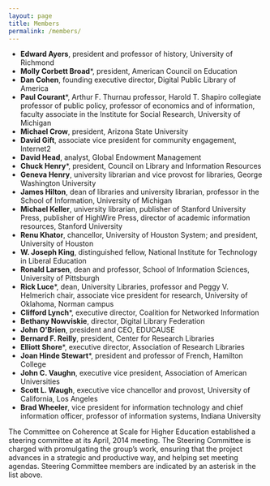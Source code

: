 ```yaml
---
layout: page
title: Members
permalink: /members/
---
```


* **Edward Ayers**, president and professor of history, University of Richmond
* **Molly Corbett Broad***, president, American Council on Education
* **Dan Cohen**, founding executive director, Digital Public Library of America
* **Paul Courant***, Arthur F. Thurnau professor, Harold T. Shapiro collegiate professor of public policy, professor of economics and of information, faculty associate in the Institute for Social Research, University of Michigan
* **Michael Crow**, president, Arizona State University
* **David Gift**, associate vice president for community engagement, Internet2
* **David Head**, analyst, Global Endowment Management
* **Chuck Henry***, president, Council on Library and Information Resources
* **Geneva Henry**, university librarian and vice provost for libraries, George Washington University
* **James Hilton**, dean of libraries and university librarian, professor in the School of Information, University of Michigan
* **Michael Keller**, university librarian, publisher of Stanford University Press, publisher of HighWire Press, director of academic information resources, Stanford University
* **Renu Khator**, chancellor, University of Houston System; and president, University of Houston
* **W. Joseph King**, distinguished fellow, National Institute for Technology in Liberal Education
* **Ronald Larsen**, dean and professor, School of Information Sciences, University of Pittsburgh
* **Rick Luce***, dean, University Libraries, professor and Peggy V. Helmerich chair, associate vice president for research, University of Oklahoma, Norman campus
* **Clifford Lynch***, executive director, Coalition for Networked Information
* **Bethany Nowviskie**, director, Digital Library Federation
* **John O'Brien**, president and CEO, EDUCAUSE
* **Bernard F. Reilly**, president, Center for Research Libraries
* **Elliott Shore***, executive director, Association of Research Libraries
* **Joan Hinde Stewart***, president and professor of French, Hamilton College
* **John C. Vaughn**, executive vice president, Association of American Universities
* **Scott L. Waugh**, executive vice chancellor and provost, University of California, Los Angeles
* **Brad Wheeler**, vice president for information technology and chief information officer, professor of information systems, Indiana University

The Committee on Coherence at Scale for Higher Education established a steering committee at its April, 2014 meeting. The Steering Committee is charged with promulgating the group’s work, ensuring that the project advances in a strategic and productive way, and helping set meeting agendas. Steering Committee members are indicated by an asterisk in the list above.
